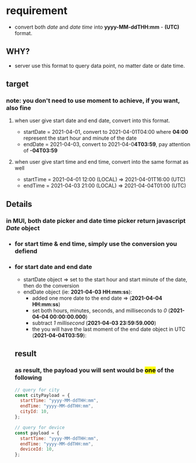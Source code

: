 # requirement

- convert both _date_ and _date time_ into **yyyy-MM-ddTHH:mm** -
  **(UTC)** format.

## WHY?

- server use this format to query data point, no matter date or date time.

## target

### note: you don't need to use moment to achieve, if you want, also fine

1. when user give start date and end date, convert into this format.

   - startDate = 2021-04-01, convert to 2021-04-01T04:00 where **04:00** represent the start hour and minute of the date
   - endDate = 2021-04-03, convert to 2021-04-0**4T03:59**, pay attention of **-04T03:59**

2. when user give start time and end time, convert into the same format as well
   - startTime = 2021-04-01 12:00 (LOCAL) => 2021-04-01T16:00 (UTC)
   - endTime = 2021-04-03 21:00 (LOCAL) => 2021-04-04T01:00 (UTC)

## Details

### in MUI, both date picker and date time picker return javascript _Date_ object

- ### for start time & end time, simply use the conversion you defiend

- ### for start date and end date

  - startDate object => set to the start hour and start minute of the date, then do the conversion
  - endDate object (ie: **2021-04-03 HH:mm:ss**):
    - added one more date to the end date => (**2021-04-04 HH:mm:ss**)
    - set both hours, minutes, seconds, and milliseconds to _0_ (**2021-04-04 00:00:00.000**)
    - subtract _1 millisecond_ (**2021-04-03 23:59:59.000**)
    - the you will have the last moment of the end date object in UTC (**2021-04-04T03:59**):

  ## result

  ### as result, the payload you will sent would be <mark>one</mark> of the following

  ```js
  // query for city
  const cityPayload = {
    startTime: "yyyy-MM-ddTHH:mm",
    endTime: "yyyy-MM-ddTHH:mm",
    cityId: 10,
  };

  // query for device
  const payload = {
    startTime: "yyyy-MM-ddTHH:mm",
    endTime: "yyyy-MM-ddTHH:mm",
    deviceId: 10,
  };
  ```
